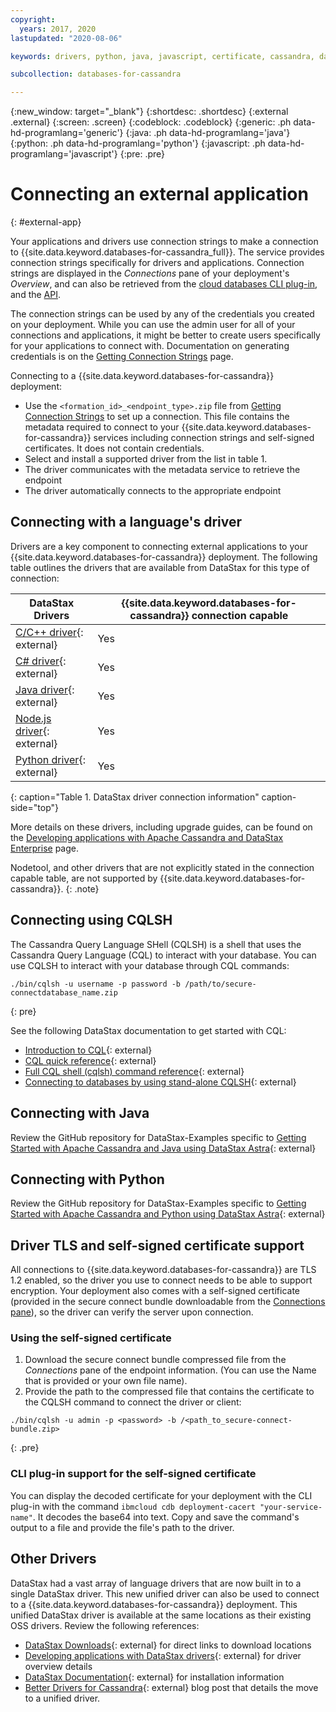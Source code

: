 ```yaml
---
copyright:
  years: 2017, 2020
lastupdated: "2020-08-06"

keywords: drivers, python, java, javascript, certificate, cassandra, datastax, dse

subcollection: databases-for-cassandra

---
```


{:new_window: target="_blank"}
{:shortdesc: .shortdesc}
{:external .external}
{:screen: .screen}
{:codeblock: .codeblock}
{:generic: .ph data-hd-programlang='generic'}
{:java: .ph data-hd-programlang='java'}
{:python: .ph data-hd-programlang='python'}
{:javascript: .ph data-hd-programlang='javascript'}
{:pre: .pre}

# Connecting an external application
{: #external-app}

Your applications and drivers use connection strings to make a connection to {{site.data.keyword.databases-for-cassandra_full}}. The service provides connection strings specifically for drivers and applications. Connection strings are displayed in the _Connections_ pane of your deployment's _Overview_, and can also be retrieved from the [cloud databases CLI plug-in](/docs/databases-cli-plugin?topic=databases-cli-plugin-cdb-reference#deployment-connections), and the [API](https://{DomainName}/apidocs/cloud-databases-api#discover-connection-information-for-a-deployment-f-e81026).

The connection strings can be used by any of the credentials you created on your deployment. While you can use the admin user for all of your connections and applications, it might be better to create users specifically for your applications to connect with. Documentation on generating credentials is on the [Getting Connection Strings](/docs/databases-for-cassandra?topic=databases-for-cassandra-connection-strings) page.

Connecting to a {{site.data.keyword.databases-for-cassandra}} deployment: 
- Use the `<formation_id>_<endpoint_type>.zip` file from [Getting Connection Strings](/docs/databases-for-cassandra?topic=databases-for-cassandra-connection-strings) to set up a connection. This file contains the metadata required to connect to your {{site.data.keyword.databases-for-cassandra}} services including connection strings and self-signed certificates.  It does not contain credentials.
- Select and install a supported driver from the list in table 1.
- The driver communicates with the metadata service to retrieve the endpoint
- The driver automatically connects to the appropriate endpoint 

## Connecting with a language's driver

 Drivers are a key component to connecting external applications to your {{site.data.keyword.databases-for-cassandra}} deployment. The following table outlines the drivers that are available from DataStax for this type of connection:  

DataStax Drivers|{{site.data.keyword.databases-for-cassandra}} connection capable
----------|------------
[C/C++ driver](https://docs.datastax.com/en/developer/cpp-driver-dse/latest){: external}| Yes
[C# driver](https://docs.datastax.com/en/developer/csharp-driver-dse/latest){: external}| Yes
[Java driver](https://docs.datastax.com/en/developer/java-driver-dse/latest){: external}| Yes
[Node.js driver](https://docs.datastax.com/en/developer/nodejs-driver-dse/latest){: external}| Yes
[Python driver](https://docs.datastax.com/en/developer/python-dse-driver/latest){: external}| Yes
{: caption="Table 1. DataStax driver connection information" caption-side="top"}

More details on these drivers, including upgrade guides, can be found on the [Developing applications with Apache Cassandra and DataStax Enterprise](https://docs.datastax.com/en/devapp/doc/devapp/aboutDrivers.html) page. 

Nodetool, and other drivers that are not explicitly stated in the connection capable table, are not supported by {{site.data.keyword.databases-for-cassandra}}. 
{: .note} 

## Connecting using CQLSH

The Cassandra Query Language SHell (CQLSH) is a shell that uses the Cassandra Query Language (CQL) to interact with your database. 
You can use CQLSH to interact with your database through CQL commands:
```
./bin/cqlsh -u username -p password -b /path/to/secure-connectdatabase_name.zip
```
{: pre} 

See the following DataStax documentation to get started with CQL:
- [Introduction to CQL](https://docs.datastax.com/en/dse/6.7/cql/cql/cql_using/introTOC.html){: external}
- [CQL quick reference](https://docs.datastax.com/en/dse/6.8/cql/cql/cqlQuickReference.html){: external}
- [Full CQL shell (cqlsh) command reference](https://docs.datastax.com/en/dse/6.8/cql/cql/cql_reference/cqlsh_commands/cqlshCommandsTOC.html){: external}
- [Connecting to databases by using stand-alone CQLSH](https://docs.astra.datastax.com/docs/connecting-to-databases-using-standalone-cqlsh){: external}

## Connecting with Java

Review the GitHub repository for DataStax-Examples specific to [Getting Started with Apache Cassandra and Java using DataStax Astra](https://github.com/DataStax-Examples/getting-started-with-astra-java){: external}

## Connecting with Python

Review the GitHub repository for DataStax-Examples specific to [Getting Started with Apache Cassandra and Python using DataStax Astra](https://github.com/DataStax-Examples/getting-started-with-astra-python){: external}

## Driver TLS and self-signed certificate support

All connections to {{site.data.keyword.databases-for-cassandra}} are TLS 1.2 enabled, so the driver you use to connect needs to be able to support encryption. Your deployment also comes with a self-signed certificate (provided in the secure connect bundle downloadable from the [Connections pane](/docs/databases-for-cassandra?topic=databases-for-cassandra-connection-strings)), so the driver can verify the server upon connection. 

### Using the self-signed certificate

1. Download the secure connect bundle compressed file from the _Connections_ pane of the endpoint information. (You can use the Name that is provided or your own file name).
2. Provide the path to the compressed file that contains the certificate to the CQLSH command to connect the driver or client: 
```
./bin/cqlsh -u admin -p <password> -b /<path_to_secure-connect-bundle.zip>
```
{: .pre}


### CLI plug-in support for the self-signed certificate

You can display the decoded certificate for your deployment with the CLI plug-in with the command `ibmcloud cdb deployment-cacert "your-service-name"`. It decodes the base64 into text. Copy and save the command's output to a file and provide the file's path to the driver.

## Other Drivers

DataStax had a vast array of language drivers that are now built in to a single DataStax driver. This new unified driver can also be used to connect to a {{site.data.keyword.databases-for-cassandra}} deployment. This unified DataStax driver is available at the same locations as their existing OSS drivers. Review the following references: 

- [DataStax Downloads](https://downloads.datastax.com/#datastax-apache-cassandra-drivers){: external} for direct links to download locations 
- [Developing applications with DataStax drivers](https://docs.datastax.com/en/devapp/doc/devapp/aboutDrivers.html){: external} for driver overview details 
- [DataStax Documentation](https://docs.datastax.com/en/developer/driver-matrix/doc/common/driverMatrix.html){: external} for installation information
- [Better Drivers for Cassandra](https://www.datastax.com/blog/2020/01/better-drivers-for-cassandra){: external} blog post that details the move to a unified driver. 

